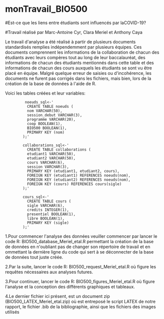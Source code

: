 # monTravail_BIO500

#Est-ce que les liens entre étudiants sont influencés par laCOVID-19?

  #Travail réalisé par Marc-Antoine Cyr, Clara Meriel et Anthony Caya

Le travail d'analyse a été réalisé à partir de plusieurs documents standardisés remplies indépendemment par plusieurs équipes. Ces documents comprennent les informations de la
collaboration de chacun des étudiants avec leurs compères tout au long de leur baccalauréat, des informations de chacun des étudiants mentionnés dans cette table et des
informations de chacun des cours auxquels les étudiants se sont vu être placé en équipe. Malgré quelque erreur de saisies ou d'incohérence, les documents ne furent pas
corrigés dans les fichiers, mais bien, lors de la création de la base de données à l'aide de R.

Voici les tables créées et leur variables:
             
             noeuds_sql<-'
              CREATE TABLE noeuds (
              nom VARCHAR(50),
              session_debut VARCHAR(3),
              programme VARCHAR(20),
              coop BOOLEAN(1),
              BIO500 BOOLEAN(1),
              PRIMARY KEY (nom)
            );'

            collaborations_sql<-'
              CREATE TABLE collaborations (
              etudiant1 VARCHAR(50),
              etudiant2 VARCHAR(50),
              cours VARCHAR(6),
              session VARCHAR(3),
              PRIMARY KEY (etudiant1, etudiant2, cours),
              FOREIGN KEY (etudiant1) REFERENCES noeuds(nom),
              FOREIGN KEY (etudiant2) REFERENCES noeuds(nom),
              FOREIGN KEY (cours) REFERENCES cours(sigle)
            );'

            cours_sql<-'
              CREATE TABLE cours (
              sigle VARCHAR(6),
              credits INTEGER(1),
              presentiel BOOLEAN(1),
              libre BOOLEAN(1),
              PRIMARY KEY (sigle)
            );'

1.Pour commencer l'analyse des données veuiller commencer par lancer le code R: BIO500_database_Meriel_etal.R permettant la création de la base de données en n'oubliant pas 
de changer son répertoire de travail et en ommettant la dernière ligne du code qui sert à se déconnecter de la base de données tout juste créée.

2.Par la suite, lancer le code R: BIO500_request_Meriel_etal.R où figure les requêtes nécessaires aux analyses futures.

3.Pour continuer, lancer le code R: BIO500_figures_Meriel_etal.R où figure l'analyse et la conception des différents graphiques et tableaux.

4.Le dernier fichier ici présent, est un document zip (BIO500_LATEX_Meriel_etal.zip) où est entreposé le script LATEX de notre rapport, le fichier .bib de la bibliographie,
ainsi que les fichiers des images utilisés
